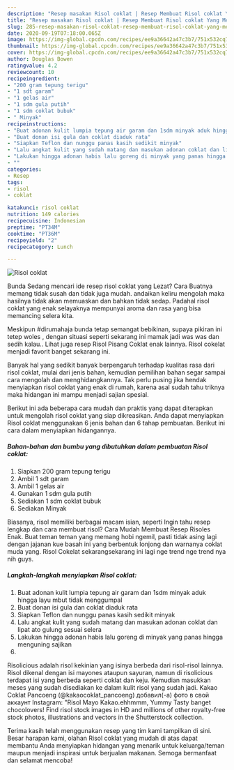 ```yaml
---
description: "Resep masakan Risol coklat | Resep Membuat Risol coklat Yang Menggugah Selera"
title: "Resep masakan Risol coklat | Resep Membuat Risol coklat Yang Menggugah Selera"
slug: 285-resep-masakan-risol-coklat-resep-membuat-risol-coklat-yang-menggugah-selera
date: 2020-09-19T07:18:00.065Z
image: https://img-global.cpcdn.com/recipes/ee9a36642a47c3b7/751x532cq70/risol-coklat-foto-resep-utama.jpg
thumbnail: https://img-global.cpcdn.com/recipes/ee9a36642a47c3b7/751x532cq70/risol-coklat-foto-resep-utama.jpg
cover: https://img-global.cpcdn.com/recipes/ee9a36642a47c3b7/751x532cq70/risol-coklat-foto-resep-utama.jpg
author: Douglas Bowen
ratingvalue: 4.2
reviewcount: 10
recipeingredient:
- "200 gram tepung terigu"
- "1 sdt garam"
- "1 gelas air"
- "1 sdm gula putih"
- "1 sdm coklat bubuk"
- " Minyak"
recipeinstructions:
- "Buat adonan kulit lumpia tepung air garam dan 1sdm minyak aduk hingga layu mbut tidak menggumpal"
- "Buat donan isi gula dan coklat diaduk rata"
- "Siapkan Teflon dan nunggu panas kasih sedikit minyak"
- "Lalu angkat kulit yang sudah matang dan masukan adonan coklat dan lipat ato gulung sesuai selera"
- "Lakukan hingga adonan habis lalu goreng di minyak yang panas hingga menguning sajikan"
- ""
categories:
- Resep
tags:
- risol
- coklat

katakunci: risol coklat 
nutrition: 149 calories
recipecuisine: Indonesian
preptime: "PT34M"
cooktime: "PT36M"
recipeyield: "2"
recipecategory: Lunch

---
```



![Risol coklat](https://img-global.cpcdn.com/recipes/ee9a36642a47c3b7/751x532cq70/risol-coklat-foto-resep-utama.jpg)

Bunda Sedang mencari ide resep risol coklat yang Lezat? Cara Buatnya memang tidak susah dan tidak juga mudah. andaikan keliru mengolah maka hasilnya tidak akan memuaskan dan bahkan tidak sedap. Padahal risol coklat yang enak selayaknya mempunyai aroma dan rasa yang bisa memancing selera kita.

Meskipun #dirumahaja bunda tetap semangat bebikinan, supaya pikiran ini tetep woles , dengan situasi seperti sekarang ini mamak jadi was was dan sedih kalau.. Lihat juga resep Risol Pisang Coklat enak lainnya. Risol cokelat menjadi favorit banget sekarang ini.

Banyak hal yang sedikit banyak berpengaruh terhadap kualitas rasa dari risol coklat, mulai dari jenis bahan, kemudian pemilihan bahan segar sampai cara mengolah dan menghidangkannya. Tak perlu pusing jika hendak menyiapkan risol coklat yang enak di rumah, karena asal sudah tahu triknya maka hidangan ini mampu menjadi sajian spesial.


Berikut ini ada beberapa cara mudah dan praktis yang dapat diterapkan untuk mengolah risol coklat yang siap dikreasikan. Anda dapat menyiapkan Risol coklat menggunakan 6 jenis bahan dan 6 tahap pembuatan. Berikut ini cara dalam menyiapkan hidangannya.

<!--inarticleads1-->

##### Bahan-bahan dan bumbu yang dibutuhkan dalam pembuatan Risol coklat:

1. Siapkan 200 gram tepung terigu
1. Ambil 1 sdt garam
1. Ambil 1 gelas air
1. Gunakan 1 sdm gula putih
1. Sediakan 1 sdm coklat bubuk
1. Sediakan  Minyak


Biasanya, risol memiliki berbagai macam isian, seperti Ingin tahu resep lengkap dan cara membuat risol? Cara Mudah Membuat Resep Risoles Enak. Buat teman teman yang memang hobi ngemil, pasti tidak asing lagi dengan jajanan kue basah ini yang berbentuk lonjong dan warnanya coklat muda yang. Risol Cokelat sekarangsekarang ini lagi nge trend nge trend nya nih guys. 

<!--inarticleads2-->

##### Langkah-langkah menyiapkan Risol coklat:

1. Buat adonan kulit lumpia tepung air garam dan 1sdm minyak aduk hingga layu mbut tidak menggumpal
1. Buat donan isi gula dan coklat diaduk rata
1. Siapkan Teflon dan nunggu panas kasih sedikit minyak
1. Lalu angkat kulit yang sudah matang dan masukan adonan coklat dan lipat ato gulung sesuai selera
1. Lakukan hingga adonan habis lalu goreng di minyak yang panas hingga menguning sajikan
1. 


Risolicious adalah risol kekinian yang isinya berbeda dari risol-risol lainnya. Risol dikenal dengan isi mayones ataupun sayuran, namun di risolicious terdapat isi yang berbeda seperti coklat dan keju. Kemudian masukkan meses yang sudah disediakan ke dalam kulit risol yang sudah jadi. Kakao Coklat Pancoeng (@kakaocoklat_pancoeng) добавил(-а) фото в свой аккаунт Instagram: &#34;Risol Mayo Kakao.ehhmmm, Yummy Tasty banget chocolovers! Find risol stock images in HD and millions of other royalty-free stock photos, illustrations and vectors in the Shutterstock collection. 

Terima kasih telah menggunakan resep yang tim kami tampilkan di sini. Besar harapan kami, olahan Risol coklat yang mudah di atas dapat membantu Anda menyiapkan hidangan yang menarik untuk keluarga/teman maupun menjadi inspirasi untuk berjualan makanan. Semoga bermanfaat dan selamat mencoba!
